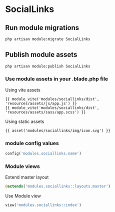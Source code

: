 # SocialLinks



## Run module migrations

```sh
php artisan module:migrate SocialLinks
```



## Publish module assets

```sh
php artisan module:publish SocialLinks
```




### Use module assets in your .blade.php file

Using vite assets
```blade
{{ module_vite('modules/sociallinks/dist', 'resources/assets/js/app.js') }}
{{ module_vite('modules/sociallinks/dist', 'resources/assets/sass/app.scss') }}
```


Using static assets
```blade
{{ asset('modules/sociallinks/img/icon.svg') }}
 ```

### module config values
```php
config('modules.sociallinks.name')
```



### Module views

Extend master layout

```php
@extends('modules.sociallinks::layouts.master')
```

Use Module view

```php
view('modules.sociallinks::index')
```
